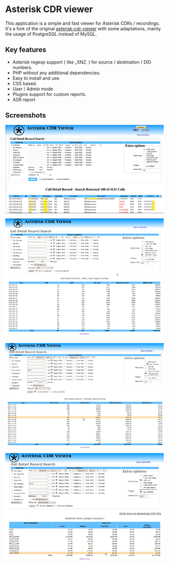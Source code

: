 # Asterisk CDR viewer

This application is a simple and fast viewer for Asterisk CDRs / recordings. It's a fork of the original [asterisk-cdr-viewer](https://github.com/g613/asterisk-cdr-viewer) with some adaptations, mainly the usage of PostgreSQL instead of MySQL.

## Key features

- Asterisk regexp support ( like _XNZ. ) for source / destination / DID numbers.
- PHP without any additional dependencies.
- Easy to install and use.
- CSS based.
- User / Admin mode
- Plugins support for custom reports.
- ASR report

## Screenshots

![Html results](img/image6.png "html results")

![ASR/ACD results](img/image9.png "ASR/ACD results")

![Minutes report](img/image8.jpg "Minutes report")

![Plugins results](img/image7.jpg "Plugins results")
